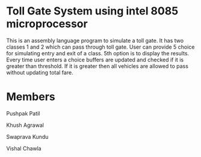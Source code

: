 # Toll Gate System using intel 8085 microprocessor
This is an assembly language program to simulate a toll gate. It has two classes 1 and 2 which can pass through toll gate. User can provide 5 choice for simulating entry and exit of a class. 5th option is to display the results. Every time user enters a choice buffers are updated and checked if it is greater than threshold. If it is greater then all vehicles are allowed to pass without updating total fare. 

# Members
Pushpak Patil

Khush Agrawal

Swaprava Kundu

Vishal Chawla
